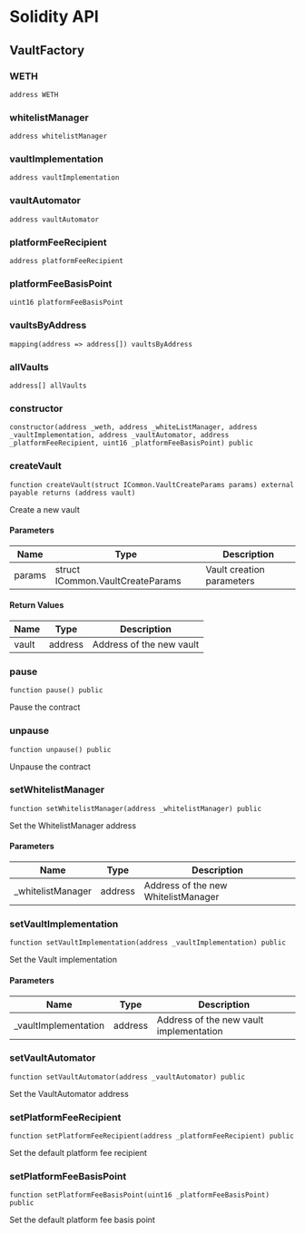 # Solidity API

## VaultFactory

### WETH

```solidity
address WETH
```

### whitelistManager

```solidity
address whitelistManager
```

### vaultImplementation

```solidity
address vaultImplementation
```

### vaultAutomator

```solidity
address vaultAutomator
```

### platformFeeRecipient

```solidity
address platformFeeRecipient
```

### platformFeeBasisPoint

```solidity
uint16 platformFeeBasisPoint
```

### vaultsByAddress

```solidity
mapping(address => address[]) vaultsByAddress
```

### allVaults

```solidity
address[] allVaults
```

### constructor

```solidity
constructor(address _weth, address _whiteListManager, address _vaultImplementation, address _vaultAutomator, address _platformFeeRecipient, uint16 _platformFeeBasisPoint) public
```

### createVault

```solidity
function createVault(struct ICommon.VaultCreateParams params) external payable returns (address vault)
```

Create a new vault

#### Parameters

| Name | Type | Description |
| ---- | ---- | ----------- |
| params | struct ICommon.VaultCreateParams | Vault creation parameters |

#### Return Values

| Name | Type | Description |
| ---- | ---- | ----------- |
| vault | address | Address of the new vault |

### pause

```solidity
function pause() public
```

Pause the contract

### unpause

```solidity
function unpause() public
```

Unpause the contract

### setWhitelistManager

```solidity
function setWhitelistManager(address _whitelistManager) public
```

Set the WhitelistManager address

#### Parameters

| Name | Type | Description |
| ---- | ---- | ----------- |
| _whitelistManager | address | Address of the new WhitelistManager |

### setVaultImplementation

```solidity
function setVaultImplementation(address _vaultImplementation) public
```

Set the Vault implementation

#### Parameters

| Name | Type | Description |
| ---- | ---- | ----------- |
| _vaultImplementation | address | Address of the new vault implementation |

### setVaultAutomator

```solidity
function setVaultAutomator(address _vaultAutomator) public
```

Set the VaultAutomator address

### setPlatformFeeRecipient

```solidity
function setPlatformFeeRecipient(address _platformFeeRecipient) public
```

Set the default platform fee recipient

### setPlatformFeeBasisPoint

```solidity
function setPlatformFeeBasisPoint(uint16 _platformFeeBasisPoint) public
```

Set the default platform fee basis point


